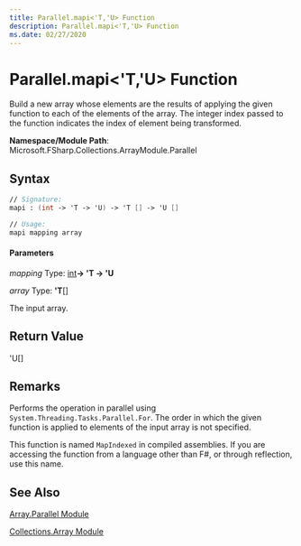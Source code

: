 ```yaml
---
title: Parallel.mapi<'T,'U> Function
description: Parallel.mapi<'T,'U> Function
ms.date: 02/27/2020
---
```


# Parallel.mapi<'T,'U> Function

Build a new array whose elements are the results of applying the given function to each of the elements of the array. The integer index passed to the function indicates the index of element being transformed.

**Namespace/Module Path**: Microsoft.FSharp.Collections.ArrayModule.Parallel

## Syntax

```fsharp
// Signature:
mapi : (int -> 'T -> 'U) -> 'T [] -> 'U []

// Usage:
mapi mapping array
```

#### Parameters
*mapping*
Type: [int](https://msdn.microsoft.com/library/025d5455-3622-4ea5-9573-3ecbd4ee1375)**-&gt; 'T -&gt; 'U**

*array*
Type: **'T**[[]](https://msdn.microsoft.com/library/def20292-9aae-4596-9275-b94e594f8493)

The input array.

## Return Value

'U[]

## Remarks
Performs the operation in parallel using `System.Threading.Tasks.Parallel.For`. The order in which the given function is applied to elements of the input array is not specified.

This function is named `MapIndexed` in compiled assemblies. If you are accessing the function from a language other than F#, or through reflection, use this name.

## See Also
[Array.Parallel Module](array.parallel-module.md)

[Collections.Array Module](../index.md)
